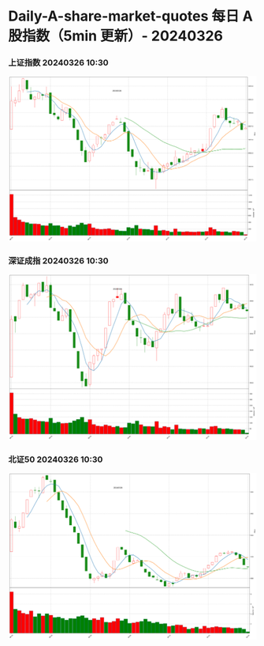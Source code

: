 
# Daily-A-share-market-quotes 每日 A 股指数（5min 更新）- 20240326

### 上证指数 20240326 10:30
![](./fig/2024/3/20240326-sh000001.png)

### 深证成指 20240326 10:30
![](./fig/2024/3/20240326-sz399001.png)

### 北证50 20240326 10:30
![](./fig/2024/3/20240326-bj899050.png)
